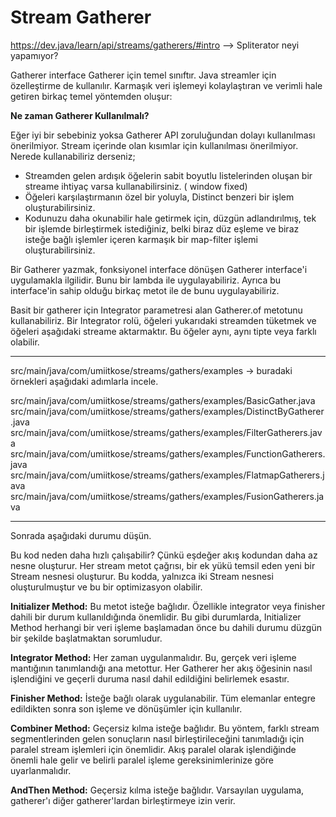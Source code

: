 # Stream Gatherer

https://dev.java/learn/api/streams/gatherers/#intro --> Spliterator neyi yapamıyor?

Gatherer interface Gatherer için temel sınıftır. Java streamler için özelleştirme de kullanılır.
Karmaşık veri işlemeyi kolaylaştıran ve verimli hale getiren birkaç temel yöntemden oluşur:

**Ne zaman Gatherer Kullanılmalı?**

Eğer iyi bir sebebiniz yoksa Gatherer API zoruluğundan dolayı kullanılması önerilmiyor. Stream içerinde olan kısımlar
için kullanılması önerilmiyor. Nerede kullanabiliriz derseniz;

* Streamden gelen ardışık öğelerin sabit boyutlu listelerinden oluşan bir streame ihtiyaç varsa kullanabilirsiniz. (
  window fixed)
* Öğeleri karşılaştırmanın özel bir yoluyla, Distinct benzeri bir işlem oluşturabilirsiniz.
* Kodunuzu daha okunabilir hale getirmek için, düzgün adlandırılmış, tek bir işlemde birleştirmek istediğiniz, belki
  biraz düz eşleme ve biraz isteğe bağlı işlemler içeren karmaşık bir map-filter işlemi oluşturabilirsiniz.

Bir Gatherer yazmak, fonksiyonel interface dönüşen Gatherer interface'i uygulamakla ilgilidir. Bunu bir lambda ile
uygulayabiliriz. Ayrıca bu interface'in sahip olduğu birkaç metot ile de bunu uygulayabiliriz.

Basit bir gatherer için Integrator parametresi alan Gatherer.of metotunu kullanabiliriz. Bir Integrator rolü, öğeleri
yukarıdaki streamden tüketmek ve öğeleri aşağıdaki streame aktarmaktır. Bu öğeler aynı, aynı tipte veya farklı olabilir.


----
src/main/java/com/umiitkose/streams/gathers/examples -> buradaki örnekleri aşağıdaki adımlarla incele.

src/main/java/com/umiitkose/streams/gathers/examples/BasicGather.java
src/main/java/com/umiitkose/streams/gathers/examples/DistinctByGatherer.java
src/main/java/com/umiitkose/streams/gathers/examples/FilterGatherers.java
src/main/java/com/umiitkose/streams/gathers/examples/FunctionGatherers.java
src/main/java/com/umiitkose/streams/gathers/examples/FlatmapGatherers.java
src/main/java/com/umiitkose/streams/gathers/examples/FusionGatherers.java

----
Sonrada aşağıdaki durumu düşün.

Bu kod neden daha hızlı çalışabilir? Çünkü eşdeğer akış kodundan daha az nesne oluşturur. Her stream metot çağrısı, bir
ek yükü temsil eden yeni bir Stream nesnesi oluşturur. Bu kodda, yalnızca iki Stream nesnesi oluşturulmuştur ve bu bir
optimizasyon olabilir.

**Initializer Method:**
Bu metot isteğe bağlıdır. Özellikle integrator veya finisher dahili bir durum kullanıldığında önemlidir. Bu
gibi durumlarda, Initializer Method herhangi bir veri işleme başlamadan önce bu dahili durumu düzgün bir şekilde
başlatmaktan sorumludur.

**Integrator Method:**
Her zaman uygulanmalıdır. Bu, gerçek veri işleme mantığının tanımlandığı ana metottur. Her Gatherer her akış
öğesinin nasıl işlendiğini ve geçerli duruma nasıl dahil edildiğini belirlemek esastır.

**Finisher Method:**
İsteğe bağlı olarak uygulanabilir. Tüm elemanlar entegre edildikten sonra son işleme ve dönüşümler için kullanılır.

**Combiner Method:**
Geçersiz kılma isteğe bağlıdır. Bu yöntem, farklı stream segmentlerinden gelen sonuçların nasıl birleştirileceğini
tanımladığı için paralel stream işlemleri için önemlidir. Akış paralel olarak işlendiğinde önemli hale gelir ve belirli
paralel işleme gereksinimlerinize göre uyarlanmalıdır.

**AndThen Method:**
Geçersiz kılma isteğe bağlıdır. Varsayılan uygulama, gatherer'ı diğer gatherer'lardan birleştirmeye izin verir. 



